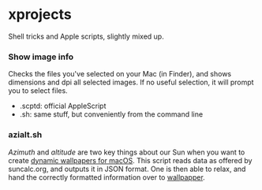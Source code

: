 # xprojects

Shell tricks and Apple scripts, slightly mixed up.

### Show image info
Checks the files you've selected on your Mac (in Finder), and shows dimensions and dpi all selected images. If no useful selection, it will prompt you to select files.
- .scptd: official AppleScript
- .sh: same stuff, but conveniently from the command line

### azialt.sh
*Azimuth* and *altitude* are two key things about our Sun when you want to create [dynamic wallpapers for macOS](https://itnext.io/macos-mojave-wallpaper-iii-c747c30935c4).
This script reads data as offered by suncalc.org, and outputs it in JSON format. One is then able to relax, and hand the correctly formatted information over to [wallpapper](https://github.com/mczachurski/wallpapper/).

